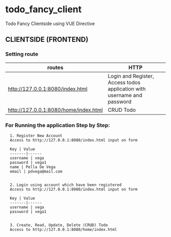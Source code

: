 # todo_fancy_client
Todo Fancy Clientside using VUE Directive


## CLIENTSIDE (FRONTEND)

### Setting route

routes | HTTP 
-------|------
http://127.0.0.1:8080/index.html | Login and Register, Access todos application with username and password
http://127.0.0.1:8080/home/index.html | CRUD Todo


### For Running the application Step by Step:

      1. Register New Account
      Access to http://127.0.0.1:8080/index.html input on form
      
      Key | Value 
      -------|------
      username | vega 
      password | vega1  
      name | Pella De Vega  
      email | pdvega@mail.com  
      
      
      2. Login using account which have been registered
      Access to http://127.0.0.1:8080/index.html input on form
      
      Key | Value 
      -------|------
      username | vega  
      password | vega1 
      
      
      3. Create, Read, Update, Delete (CRUD) Todo 
      Access to http://127.0.0.1:8080/home/index.html
      
